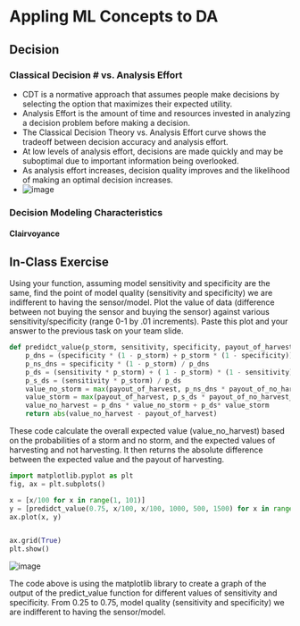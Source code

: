 # Appling ML Concepts to DA
## Decision
### Classical Decision # vs. Analysis Effort
- CDT is a normative approach that assumes people make decisions by selecting the option that maximizes their expected utility.
- Analysis Effort is the amount of time and resources invested in analyzing a decision problem before making a decision.
- The Classical Decision Theory vs. Analysis Effort curve shows the tradeoff between decision accuracy and analysis effort.
- At low levels of analysis effort, decisions are made quickly and may be suboptimal due to important information being overlooked.
- As analysis effort increases, decision quality improves and the likelihood of making an optimal decision increases.
- ![image](https://user-images.githubusercontent.com/59854195/233735482-dd66fe50-f655-4df3-90c6-cba1d577f15b.png)

### Decision Modeling Characteristics
#### Clairvoyance
## In-Class Exercise
Using your function, assuming model sensitivity and specificity are the same, find the point of model quality (sensitivity and specificity) we are indifferent to having the sensor/model.
Plot the value of data (difference between not buying the sensor and buying the sensor) against various sensitivity/specificity (range 0-1 by .01 increments). Paste this plot and your answer to the previous task on your team slide.

```python
def predidct_value(p_storm, sensitivity, specificity, payout_of_harvest, payout_of_no_harvest_storm, payout_of_no_harvest_and_no_storm):
    p_dns = (specificity * (1 - p_storm) + p_storm * (1 - specificity))
    p_ns_dns = specificity * (1 - p_storm) / p_dns
    p_ds = (sensitivity * p_storm) + ( 1 - p_storm) * (1 - sensitivity)
    p_s_ds = (sensitivity * p_storm) / p_ds
    value_no_storm = max(payout_of_harvest, p_ns_dns * payout_of_no_harvest_and_no_storm + (1 - p_ns_dns) * payout_of_no_harvest_storm)
    value_storm = max(payout_of_harvest, p_s_ds * payout_of_no_harvest_storm + payout_of_no_harvest_and_no_storm * (1 - p_s_ds))
    value_no_harvest = p_dns * value_no_storm + p_ds* value_storm
    return abs(value_no_harvest - payout_of_harvest)
```
These code calculate the overall expected value (value_no_harvest) based on the probabilities of a storm and no storm, and the expected values of harvesting and not harvesting. It then returns the absolute difference between the expected value and the payout of harvesting.

```python
import matplotlib.pyplot as plt
fig, ax = plt.subplots()

x = [x/100 for x in range(1, 101)]
y = [predidct_value(0.75, x/100, x/100, 1000, 500, 1500) for x in range(1,101)]
ax.plot(x, y)


ax.grid(True)
plt.show()
```
![image](https://user-images.githubusercontent.com/59854195/233735445-93e77abb-157c-4a4f-8a34-86d7ebc6d3c5.png)

The code above is using the matplotlib library to create a graph of the output of the predict_value function for different values of sensitivity and specificity. 
From 0.25 to 0.75, model quality (sensitivity and specificity) we are indifferent to having the sensor/model.
